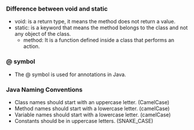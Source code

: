 ### Difference between void and static
- void: is a return type, it means the method does not return a value.
- static: is a keyword that means the method belongs to the class and not any object of the class.
    * method: It is a function defined inside a class that performs an action.

### @ symbol
- The @ symbol is used for annotations in Java.

### Java Naming Conventions
- Class names should start with an uppercase letter. (CamelCase)
- Method names should start with a lowercase letter. (camelCase)
- Variable names should start with a lowercase letter. (camelCase)
- Constants should be in uppercase letters. (SNAKE_CASE)

